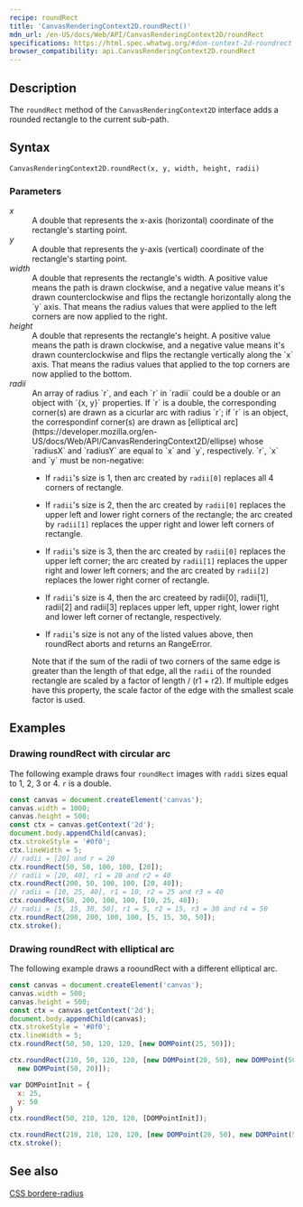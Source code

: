```yaml
---
recipe: roundRect
title: 'CanvasRenderingContext2D.roundRect()'
mdn_url: /en-US/docs/Web/API/CanvasRenderingContext2D/roundRect
specifications: https://html.spec.whatwg.org/#dom-context-2d-roundrect
browser_compatibility: api.CanvasRenderingContext2D.roundRect
---
```



## Description

The `roundRect` method of the `CanvasRenderingContext2D` interface adds a rounded rectangle to the 
current sub-path.

## Syntax

`CanvasRenderingContext2D.roundRect(x, y, width, height, radii)`

### Parameters
<dl>
  <dt><em>x</em></dt>
  <dd>A double that represents the x-axis (horizontal) coordinate of the rectangle's starting point.</dd>

  <dt><em>y</em></dt>
  <dd>A double that represents the y-axis (vertical) coordinate of the rectangle's starting point.</dd>

  <dt><em>width</em></dt>
  <dd>A double that represents the rectangle's width. A positive value means the path is drawn
  clockwise, and a negative value means it's drawn counterclockwise and flips the rectangle
  horizontally along the `y` axis. That means the radius values that were applied to the left corners
  are now applied to the right.</dd>

  <dt><em>height</em></dt>
  <dd>A double that represents the rectangle's height. A positive value means the path is drawn
  clockwise, and a negative value means it's drawn counterclockwise and flips the rectangle
  vertically along the `x` axis. That means the radius values that applied to the top corners are now applied
  to the bottom.</dd>

  <dt><em>radii</em></dt>
  <dd>An array of radius `r`, and each `r` in `radii` could be a double or an object with `{x, y}` properties. If `r` is
  a double, the corresponding corner(s) are drawn as a cicurlar arc with radius `r`; if `r` is an
  object, the correspondinf corner(s) are drawn as
  [elliptical arc](https://developer.mozilla.org/en-US/docs/Web/API/CanvasRenderingContext2D/ellipse)
  whose `radiusX` and `radiusY` are equal to `x` and `y`, respectively. `r`, `x` and `y` must be
  non-negative:

  * If `radii`'s size is 1, then arc created by `radii[0]` replaces all 4 corners of rectangle.

  * If `radii`'s size is 2, then the arc created by `radii[0]` replaces the upper left and lower
  right corners of the rectangle; the arc created by `radii[1]` replaces the upper right and lower
  left corners of rectangle.

  * If `radii`'s size is 3, then the arc created by `radii[0]` replaces the upper left corner; the
  arc created by `radii[1]` replaces the upper right and lower left corners; and the arc created by
  `radii[2]` replaces the lower right corner of rectangle.


  * If `radii`'s size is 4, then the arc createed by radii[0], radii[1], radii[2] and radii[3]
  replaces upper left, upper right, lower right and lower left corner of rectangle, respectively.

  * If `radii`'s size is not any of the listed values above, then roundRect aborts and returns an
  RangeError.

  Note that if the sum of the radii of two corners of the same edge is greater than the length of
  that edge, all the `radii` of the rounded rectangle are scaled by a factor of length / (r1 + r2).
  If multiple edges have this property, the scale factor of the edge with the smallest scale factor
  is used.
</dd>
</dl>

## Examples


### Drawing roundRect with circular arc

The following example draws four `roundRect` images with `raddi` sizes equal to 1, 2, 3 or 4. `r` is a double.

```js
const canvas = document.createElement('canvas');
canvas.width = 1000;
canvas.height = 500;
const ctx = canvas.getContext('2d');
document.body.appendChild(canvas);
ctx.strokeStyle = '#0f0';
ctx.lineWidth = 5;
// radii = [20] and r = 20
ctx.roundRect(50, 50, 100, 100, [20]);
// radii = [20, 40], r1 = 20 and r2 = 40
ctx.roundRect(200, 50, 100, 100, [20, 40]);
// radii = [10, 25, 40], r1 = 10, r2 = 25 and r3 = 40
ctx.roundRect(50, 200, 100, 100, [10, 25, 40]);
// radii = [5, 15, 30, 50], r1 = 5, r2 = 15, r3 = 30 and r4 = 50
ctx.roundRect(200, 200, 100, 100, [5, 15, 30, 50]);
ctx.stroke();
```

### Drawing roundRect with elliptical arc

The following example draws a rooundRect with a different elliptical arc.

```js
const canvas = document.createElement('canvas');
canvas.width = 500;
canvas.height = 500;
const ctx = canvas.getContext('2d');
document.body.appendChild(canvas);
ctx.strokeStyle = '#0f0';
ctx.lineWidth = 5;
ctx.roundRect(50, 50, 120, 120, [new DOMPoint(25, 50)]);

ctx.roundRect(210, 50, 120, 120, [new DOMPoint(20, 50), new DOMPoint(50, 20), new DOMPoint(20, 50), 
  new DOMPoint(50, 20)]);

var DOMPointInit = {
  x: 25,
  y: 50
}
ctx.roundRect(50, 210, 120, 120, [DOMPointInit]);

ctx.roundRect(210, 210, 120, 120, [new DOMPoint(20, 50), new DOMPoint(50, 20), 50, 50]);
ctx.stroke();
```

## See also
[CSS bordere-radius](https://developer.mozilla.org/en-US/docs/Web/CSS/border-radius)